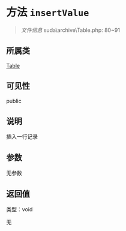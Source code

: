 # 方法 `insertValue`

> *文件信息* suda\archive\Table.php: 80~91

## 所属类 

[Table](../Table.md)

## 可见性

public

## 说明

插入一行记录

## 参数


无参数


## 返回值

类型：void

无

